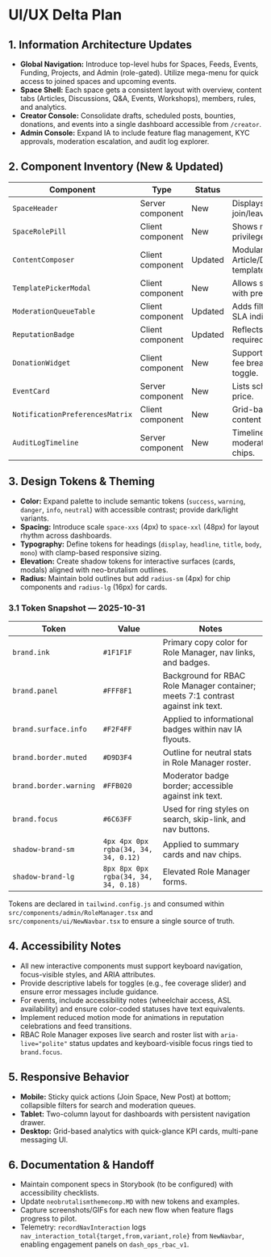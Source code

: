 # UI/UX Delta Plan

## 1. Information Architecture Updates
- **Global Navigation:** Introduce top-level hubs for Spaces, Feeds, Events, Funding, Projects, and Admin (role-gated). Utilize mega-menu for quick access to joined spaces and upcoming events.
- **Space Shell:** Each space gets a consistent layout with overview, content tabs (Articles, Discussions, Q&A, Events, Workshops), members, rules, and analytics.
- **Creator Console:** Consolidate drafts, scheduled posts, bounties, donations, and events into a single dashboard accessible from `/creator`.
- **Admin Console:** Expand IA to include feature flag management, KYC approvals, moderation escalation, and audit log explorer.

## 2. Component Inventory (New & Updated)
| Component | Type | Status | Notes |
| --- | --- | --- | --- |
| `SpaceHeader` | Server component | New | Displays space branding, rules CTA, join/leave actions, feature-flag aware. |
| `SpaceRolePill` | Client component | New | Shows member role, tooltip with privileges. |
| `ContentComposer` | Client component | Updated | Modular editor supporting Article/Discussion/Q&A/Event/Workshop templates with plugin architecture. |
| `TemplatePickerModal` | Client component | New | Allows selecting space-level templates with previews and accessibility hints. |
| `ModerationQueueTable` | Client component | Updated | Adds filters for queue type, bulk actions, SLA indicators. |
| `ReputationBadge` | Client component | Updated | Reflects new tiers, includes tooltip for required XP. |
| `DonationWidget` | Client component | New | Supports one-time/recurring pledges, fee breakdown slider, donor anonymity toggle. |
| `EventCard` | Server component | New | Lists schedule, venue/map, availability, price. |
| `NotificationPreferencesMatrix` | Client component | New | Grid-based control for per-space/per-content notification toggles. |
| `AuditLogTimeline` | Server component | New | Timeline visualization for moderation/flag changes with filter chips. |

## 3. Design Tokens & Theming
- **Color:** Expand palette to include semantic tokens (`success`, `warning`, `danger`, `info`, `neutral`) with accessible contrast; provide dark/light variants.
- **Spacing:** Introduce scale `space-xxs` (4px) to `space-xxl` (48px) for layout rhythm across dashboards.
- **Typography:** Define tokens for headings (`display`, `headline`, `title`, `body`, `mono`) with clamp-based responsive sizing.
- **Elevation:** Create shadow tokens for interactive surfaces (cards, modals) aligned with neo-brutalism outlines.
- **Radius:** Maintain bold outlines but add `radius-sm` (4px) for chip components and `radius-lg` (16px) for cards.

### 3.1 Token Snapshot — 2025-10-31
| Token | Value | Notes |
| --- | --- | --- |
| `brand.ink` | `#1F1F1F` | Primary copy color for Role Manager, nav links, and badges. |
| `brand.panel` | `#FFF8F1` | Background for RBAC Role Manager container; meets 7:1 contrast against ink text. |
| `brand.surface.info` | `#F2F4FF` | Applied to informational badges within nav IA flyouts. |
| `brand.border.muted` | `#D9D3F4` | Outline for neutral stats in Role Manager roster. |
| `brand.border.warning` | `#FFB020` | Moderator badge border; accessible against ink text. |
| `brand.focus` | `#6C63FF` | Used for ring styles on search, skip-link, and nav buttons. |
| `shadow-brand-sm` | `4px 4px 0px rgba(34, 34, 34, 0.12)` | Applied to summary cards and nav chips. |
| `shadow-brand-lg` | `8px 8px 0px rgba(34, 34, 34, 0.18)` | Elevated Role Manager forms. |

Tokens are declared in `tailwind.config.js` and consumed within `src/components/admin/RoleManager.tsx` and `src/components/ui/NewNavbar.tsx` to ensure a single source of truth.

## 4. Accessibility Notes
- All new interactive components must support keyboard navigation, focus-visible styles, and ARIA attributes.
- Provide descriptive labels for toggles (e.g., fee coverage slider) and ensure error messages include guidance.
- For events, include accessibility notes (wheelchair access, ASL availability) and ensure color-coded statuses have text equivalents.
- Implement reduced motion mode for animations in reputation celebrations and feed transitions.
- RBAC Role Manager exposes live search and roster list with `aria-live="polite"` status updates and keyboard-visible focus rings tied to `brand.focus`.

## 5. Responsive Behavior
- **Mobile:** Sticky quick actions (Join Space, New Post) at bottom; collapsible filters for search and moderation queues.
- **Tablet:** Two-column layout for dashboards with persistent navigation drawer.
- **Desktop:** Grid-based analytics with quick-glance KPI cards, multi-pane messaging UI.

## 6. Documentation & Handoff
- Maintain component specs in Storybook (to be configured) with accessibility checklists.
- Update `neobrutalismthemecomp.MD` with new tokens and examples.
- Capture screenshots/GIFs for each new flow when feature flags progress to pilot.
- Telemetry: `recordNavInteraction` logs `nav_interaction_total{target,from,variant,role}` from `NewNavbar`, enabling engagement panels on `dash_ops_rbac_v1`.
